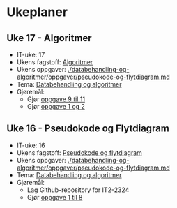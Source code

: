 # Ukeplaner

## Uke 17 - Algoritmer

- IT-uke: 17
- Ukens fagstoff: [Algoritmer](./databehandling-og-algoritmer/algoritmer.md)
- Ukens oppgaver: [./databehandling-og-algoritmer/oppgaver/pseudokode-og-flytdiagram.md](./databehandling-og-algoritmer/oppgaver/pseudokode-og-flytdiagram.md)
- Tema: [Databehandling og algoritmer](./databehandling-og-algoritmer/readme.md)
- Gjøremål:
  - Gjør [oppgave 9 til 11](./databehandling-og-algoritmer/oppgaver/pseudokode-og-flytdiagram.md)
  - Gjør [oppgave 1 og 2](./databehandling-og-algoritmer/oppgaver/databehandling.md)

## Uke 16 - Pseudokode og Flytdiagram

- IT-uke: 16
- Ukens fagstoff: [Pseudokode og flytdiagram](./databehandling-og-algoritmer/pseudokode-og-flytdiagram.md)
- Ukens oppgaver: [./databehandling-og-algoritmer/oppgaver/pseudokode-og-flytdiagram.md](./databehandling-og-algoritmer/oppgaver/pseudokode-og-flytdiagram.md)
- Tema: [Databehandling og algoritmer](./databehandling-og-algoritmer/readme.md)
- Gjøremål:
  - Lag Github-repository for IT2-2324
  - Gjør [oppgave 1 til 8](./databehandling-og-algoritmer/oppgaver/pseudokode-og-flytdiagram.md)

